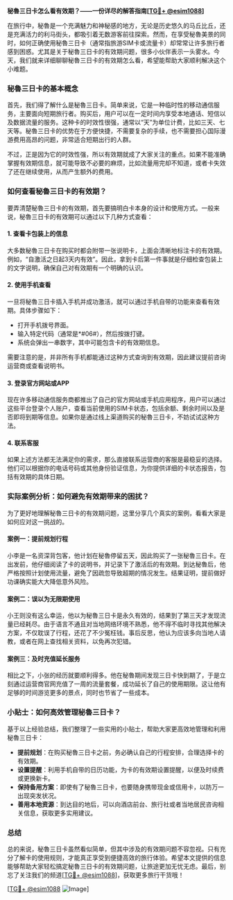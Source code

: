 **秘魯三日卡怎么看有效期？——一份详尽的解答指南[[TG💪+ @esim1088](https://t.me/s/esim1088)]**

在旅行中，秘魯是一个充满魅力和神秘感的地方，无论是历史悠久的马丘比丘，还是充满活力的利马街头，都吸引着无数游客前往探索。然而，在享受秘魯美景的同时，如何正确使用秘魯三日卡（通常指旅游SIM卡或流量卡）却常常让许多旅行者感到困惑。尤其是关于秘魯三日卡的有效期问题，很多小伙伴表示一头雾水。今天，我们就来详细聊聊秘魯三日卡的有效期怎么看，希望能帮助大家顺利解决这个小难题。

### 秘魯三日卡的基本概念

首先，我们得了解什么是秘魯三日卡。简单来说，它是一种临时性的移动通信服务，主要面向短期旅行者。购买后，用户可以在一定时间内享受本地通话、短信以及数据流量的服务。这种卡的时效性很强，通常以“天”为单位计费，比如三天、七天等。秘魯三日卡的优势在于方便快捷，不需要复杂的手续，也不需要担心国际漫游费用高昂的问题，非常适合短期出行的人群。

不过，正是因为它的时效性强，所以有效期就成了大家关注的重点。如果不能准确掌握有效期信息，就可能导致不必要的麻烦，比如流量用完却不知道，或者卡失效了还在继续使用，从而产生额外的费用。

### 如何查看秘魯三日卡的有效期？

要弄清楚秘魯三日卡的有效期，首先要搞明白卡本身的设计和使用方式。一般来说，秘魯三日卡的有效期可以通过以下几种方式查看：

#### 1. 查看卡包装上的信息
大多数秘魯三日卡在购买时都会附带一张说明卡，上面会清晰地标注卡的有效期。例如，“自激活之日起3天内有效”。因此，拿到卡后第一件事就是仔细检查包装上的文字说明，确保自己对有效期有一个明确的认识。

#### 2. 使用手机查看
一旦将秘魯三日卡插入手机并成功激活，就可以通过手机自带的功能来查看有效期。具体步骤如下：
- 打开手机拨号界面。
- 输入特定代码（通常是*#06#），然后按拨打键。
- 系统会弹出一串数字，其中可能包含卡的有效期信息。

需要注意的是，并非所有手机都能通过这种方式查询到有效期，因此建议提前咨询运营商或查看说明书。

#### 3. 登录官方网站或APP
现在许多移动通信服务商都推出了自己的官方网站或手机应用程序，用户可以通过这些平台登录个人账户，查看当前使用的SIM卡状态，包括余额、剩余时间以及是否即将到期等信息。如果你是通过线上渠道购买的秘魯三日卡，不妨试试这种方法。

#### 4. 联系客服
如果上述方法都无法满足你的需求，那么直接联系运营商的客服是最稳妥的选择。他们可以根据你的电话号码或其他身份验证信息，为你提供详细的卡状态报告，包括有效期的具体日期。

### 实际案例分析：如何避免有效期带来的困扰？

为了更好地理解秘魯三日卡的有效期问题，这里分享几个真实的案例，看看大家是如何应对这一挑战的。

#### 案例一：提前规划行程
小李是一名资深背包客，他计划在秘魯停留五天，因此购买了一张秘魯三日卡。在出发前，他仔细阅读了卡的说明书，并记录下了激活后的有效期。到达秘魯后，他严格按照计划使用流量，避免了因疏忽导致超期的情况发生。结果证明，提前做好功课确实能大大降低意外风险。

#### 案例二：误以为无限期使用
小王则没有这么幸运，他以为秘魯三日卡是永久有效的，结果到了第三天才发现流量已经耗尽。由于语言不通且对当地网络环境不熟悉，他不得不临时寻找其他解决方案，不仅耽误了行程，还花了不少冤枉钱。事后反思，他认为应该多向当地人请教，或者在网上查找相关资料，以免再次犯错。

#### 案例三：及时充值延长服务
相比之下，小张的经历就要顺利得多。他在秘魯期间发现三日卡快到期了，于是立刻通过运营商官网充值了一周的流量套餐，成功延长了自己的使用期限。这让他有足够的时间游览更多的景点，同时也节省了一些成本。

### 小贴士：如何高效管理秘魯三日卡？

基于以上经验总结，我们整理了一些实用的小贴士，帮助大家更高效地管理和利用秘魯三日卡：

- **提前规划**：在购买秘魯三日卡之前，务必确认自己的行程安排，合理选择卡的有效期。
- **设置提醒**：利用手机自带的日历功能，为卡的有效期设置提醒，以便及时续费或更换新卡。
- **保持备用方案**：即使有了秘魯三日卡，也要随身携带现金或信用卡，以防万一出现突发状况。
- **善用本地资源**：到达目的地后，可以向酒店前台、旅行社或者当地居民咨询相关信息，获取更多实用建议。

### 总结

总的来说，秘魯三日卡虽然看似简单，但其中涉及的有效期问题不容忽视。只有充分了解卡的使用规则，才能真正享受到便捷高效的旅行体验。希望本文提供的信息能够帮助大家轻松搞定秘魯三日卡的有效期问题，让旅途更加无忧无虑。最后，别忘了关注我们的频道[[TG💪+ @esim1088](https://t.me/s/esim1088)]，获取更多旅行干货哦！

[[TG💪+ @esim1088](https://t.me/s/esim1088) ![Image](https://i.postimg.cc/4NQfJmqS/Snipaste-2025-05-13-00-14-12.png)]